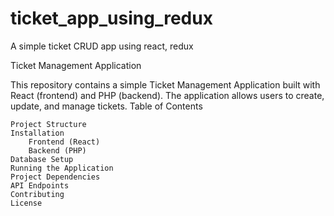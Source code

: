 # ticket_app_using_redux
A simple ticket CRUD app using react, redux

Ticket Management Application

This repository contains a simple Ticket Management Application built with React (frontend) and PHP (backend). The application allows users to create, update, and manage tickets.
Table of Contents

    Project Structure
    Installation
        Frontend (React)
        Backend (PHP)
    Database Setup
    Running the Application
    Project Dependencies
    API Endpoints
    Contributing
    License

